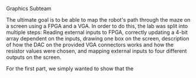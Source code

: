 
Graphics Subteam

The ultimate goal is to be able to map the robot's path through the maze on a screen using a FPGA and a VGA. In order to do this, the lab was split into multiple steps: Reading external inputs to FPGA, correctly updating a 4-bit array dependent on the inputs, drawing one box on the screen, description of how the DAC on the provided VGA connectors works and how the resistor values were chosen, and mapping external inputs to four different outputs on the screen.


For the first part, we simply wanted to show that the 
